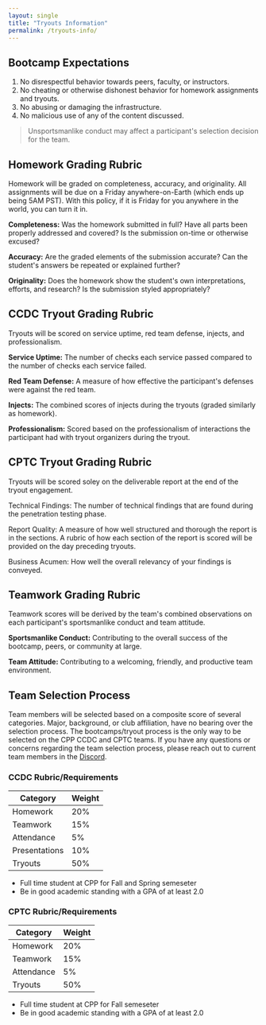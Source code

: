 ```yaml
---
layout: single
title: "Tryouts Information"
permalink: /tryouts-info/
---
```

## Bootcamp Expectations
1. No disrespectful behavior towards peers, faculty, or instructors.
2. No cheating or otherwise dishonest behavior for homework assignments and tryouts.
3. No abusing or damaging the infrastructure.
4. No malicious use of any of the content discussed.
> Unsportsmanlike conduct may affect a participant's selection decision for the team.

## Homework Grading Rubric
Homework will be graded on completeness, accuracy, and originality. All assignments will be due on a Friday anywhere-on-Earth (which ends up being 5AM PST). With this policy, if it is Friday for you anywhere in the world, you can turn it in.

**Completeness:** Was the homework submitted in full? Have all parts been properly addressed and covered? Is the submission on-time or otherwise excused?

**Accuracy:** Are the graded elements of the submission accurate? Can the student's answers be repeated or explained further?

**Originality:** Does the homework show the student's own interpretations, efforts, and research? Is the submission styled appropriately?

## CCDC Tryout Grading Rubric
Tryouts will be scored on service uptime, red team defense, injects, and professionalism.

**Service Uptime:** The number of checks each service passed compared to the number of checks each service failed.

**Red Team Defense:** A measure of how effective the participant's defenses were against the red team.

**Injects:** The combined scores of injects during the tryouts (graded similarly as homework).

**Professionalism:** Scored based on the professionalism of interactions the participant had with tryout organizers during the tryout.

## CPTC Tryout Grading Rubric
Tryouts will be scored soley on the deliverable report at the end of the tryout engagement.

Technical Findings: The number of technical findings that are found during the penetration testing phase. 

Report Quality: A measure of how well structured and thorough the report is in the sections. A rubric of how each section of the report is scored will be provided on the day preceding tryouts. 

Business Acumen:  How well the overall relevancy of your findings is conveyed. 

## Teamwork Grading Rubric
Teamwork scores will be derived by the team's combined observations on each participant's sportsmanlike conduct and team attitude.

**Sportsmanlike Conduct:** Contributing to the overall success of the bootcamp, peers, or community at large. 

**Team Attitude:** Contributing to a welcoming, friendly, and productive team environment.

## Team Selection Process
Team members will be selected based on a composite score of several categories. Major, background, or club affiliation, have no bearing over the selection process. The bootcamps/tryout process is the only way to be selected on the CPP CCDC and CPTC teams. If you have any questions or concerns regarding the team selection process, please reach out to current team members in the [Discord](https://discord.gg/vbB3tGYWNN).


### CCDC Rubric/Requirements

| Category | Weight |
| -------- | ------ |
| Homework | 20%    |
| Teamwork | 15%    |
| Attendance | 5%  |
| Presentations | 10% |
| Tryouts  | 50%    |

- Full time student at CPP for Fall and Spring semeseter
- Be in good academic standing with a GPA of at least 2.0

### CPTC Rubric/Requirements

| Category | Weight |
| -------- | ------ |
| Homework | 20%    |
| Teamwork | 15%    |
| Attendance | 5%   |
| Tryouts  | 50%    |

- Full time student at CPP for Fall semeseter
- Be in good academic standing with a GPA of at least 2.0